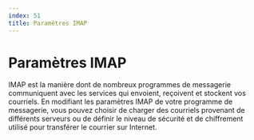 ```yaml
---
index: 51
title: Paramètres IMAP
---
```

# Paramètres IMAP

IMAP est la manière dont de nombreux programmes de messagerie communiquent avec les services qui envoient, reçoivent et stockent vos courriels. En modifiant les paramètres IMAP de votre programme de messagerie, vous pouvez choisir de charger des courriels provenant de différents serveurs ou de définir le niveau de sécurité et de chiffrement utilisé pour transférer le courrier sur Internet.